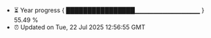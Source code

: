 - ⏳ Year progress { ████████████████▁▁▁▁▁▁▁▁▁▁▁▁▁▁ } 55.49 %
- ⏰ Updated on Tue, 22 Jul 2025 12:56:55 GMT

